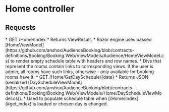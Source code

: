 # Home controller

## Requests

<a name="get_index">
* GET /Home/Index
</a>
 * Returns ViewResult.
 * Razor engine uses passed [HomeViewModel](https://github.com/anshox/AudienceBooking/blob/contracts-definitions/Booking/Booking.Web/ViewModels/Audience/HomeViewModel.cs)
 to render empty schedule table with headers and row names.
 * Divs that represent the rooms contain links to corresponding views.
 If the user is admin, all rooms have such links, otherwise - only available for booking rooms have it.
<a name="get_dayschedule">
* GET /Home/GetDaySchedule/{date}
</a>
 * Returns JSON (serialized [DayScheduleViewModel](https://github.com/anshox/AudienceBooking/blob/contracts-definitions/Booking/Booking.Web/ViewModels/Home/DayScheduleViewModel.cs)).
<a name="get_audienceinfo">
 * Used to populate schedule table when [/Home/Index](#get_index) is loaded or chosen day is changed.
